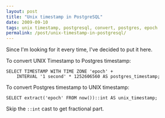 ```yaml
---
layout: post
title: "Unix timestamp in PostgreSQL"
date: 2009-09-10
tags: unix timestamp, postgresql, convert, postgres, epoch
permalink: /post/unix-timestamp-in-postgresql/
---
```

Since I'm looking for it every time, I've decided to put it here.

To convert UNIX Timestamp to Postgres timestamp:

    SELECT TIMESTAMP WITH TIME ZONE 'epoch' +
        INTERVAL '1 second' * 1252606560 AS postgres_timestamp;

To convert Postgres timestamp to UNIX timestamp:

    SELECT extract('epoch' FROM now())::int AS unix_timestamp;

Skip the `::int` cast to get fractional part.